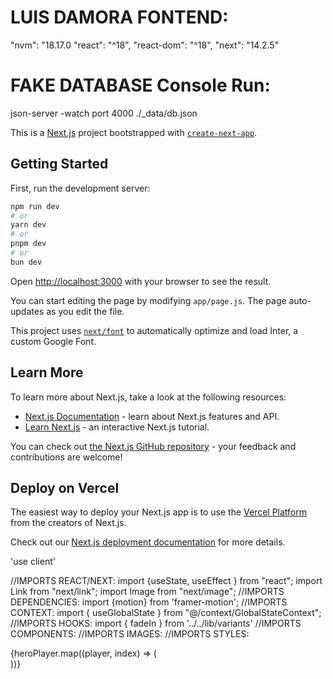 # LUIS DAMORA FONTEND:
"nvm": "18.17.0
"react": "^18",
"react-dom": "^18",
"next": "14.2.5"

# FAKE DATABASE Console Run:
json-server -watch port 4000 ./_data/db.json



This is a [Next.js](https://nextjs.org/) project bootstrapped with [`create-next-app`](https://github.com/vercel/next.js/tree/canary/packages/create-next-app).

## Getting Started

First, run the development server:

```bash
npm run dev
# or
yarn dev
# or
pnpm dev
# or
bun dev
```

Open [http://localhost:3000](http://localhost:3000) with your browser to see the result.

You can start editing the page by modifying `app/page.js`. The page auto-updates as you edit the file.

This project uses [`next/font`](https://nextjs.org/docs/basic-features/font-optimization) to automatically optimize and load Inter, a custom Google Font.

## Learn More

To learn more about Next.js, take a look at the following resources:

- [Next.js Documentation](https://nextjs.org/docs) - learn about Next.js features and API.
- [Learn Next.js](https://nextjs.org/learn) - an interactive Next.js tutorial.

You can check out [the Next.js GitHub repository](https://github.com/vercel/next.js/) - your feedback and contributions are welcome!

## Deploy on Vercel

The easiest way to deploy your Next.js app is to use the [Vercel Platform](https://vercel.com/new?utm_medium=default-template&filter=next.js&utm_source=create-next-app&utm_campaign=create-next-app-readme) from the creators of Next.js.

Check out our [Next.js deployment documentation](https://nextjs.org/docs/deployment) for more details.


'use client'

//IMPORTS REACT/NEXT:
import {useState, useEffect } from "react";
import Link from "next/link";
import Image from "next/image";
//IMPORTS DEPENDENCIES:
import {motion} from 'framer-motion';
//IMPORTS CONTEXT:
import { useGlobalState } from "@/context/GlobalStateContext";
//IMPORTS HOOKS:
import { fadeIn } from '../../lib/variants'
//IMPORTS COMPONENTS:
//IMPORTS IMAGES:
//IMPORTS STYLES:

{heroPlayer.map((player, index) => (  
))}